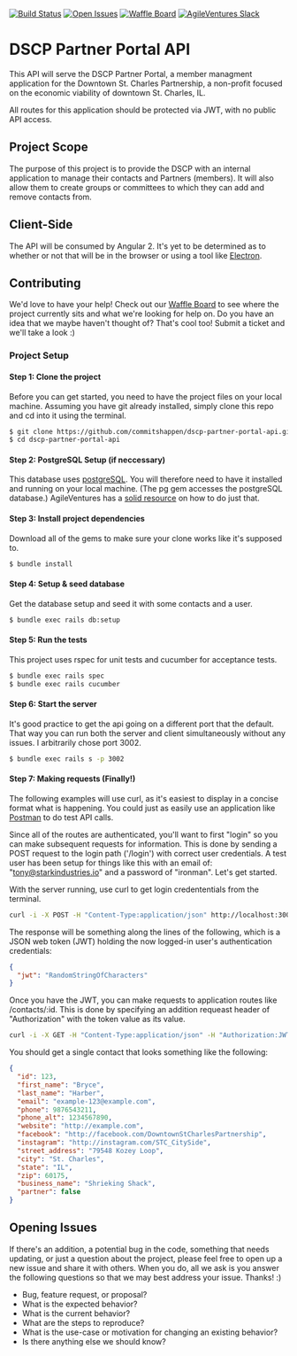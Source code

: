 [![Build Status](https://semaphoreci.com/api/v1/commitshappen/dscp-partner-portal-api/branches/master/shields_badge.svg)](https://semaphoreci.com/commitshappen/dscp-partner-portal-api) [![Open Issues](https://img.shields.io/github/issues/st-charles/DSCP-Partner-Portal-API.svg)](https://github.com/st-charles/DSCP-Partner-Portal-API/issues) [![Waffle Board](https://img.shields.io/badge/waffle.io-Board-b3d4fc.svg)](https://waffle.io/st-charles/DSCP-Partner-Portal-API) [![AgileVentures Slack](https://img.shields.io/badge/AgileVentures-%23downtownstcharles-orange.svg)](https://www.agileventures.org/projects/dscp-partner-portal)

# DSCP Partner Portal API
This API will serve the DSCP Partner Portal, a member managment application for the Downtown St. Charles Partnership, a non-profit focused on the economic viability of downtown St. Charles, IL. 

All routes for this application should be protected via JWT, with no public API access.


## Project Scope
The purpose of this project is to provide the DSCP with an internal application to manage
their contacts and Partners (members). It will also allow them to create groups
or committees to which they can add and remove contacts from.


## Client-Side
The API will be consumed by Angular 2. It's yet to be determined as to whether or not that will be in the browser or using a tool like [Electron](https://electron.atom.io).


## Contributing
We'd love to have your help! Check out our [Waffle Board](https://waffle.io/st-charles/DSCP-Partner-Portal-API) to see where the project currently sits and what we're looking for help on. Do you have an idea that we maybe haven't thought of? That's cool too! Submit a ticket and we'll take a look :)

### Project Setup
#### Step 1: Clone the project
Before you can get started, you need to have the project files on your local machine. Assuming you have git already installed, simply clone this repo and cd into it using the terminal.
```bash
$ git clone https://github.com/commitshappen/dscp-partner-portal-api.git
$ cd dscp-partner-portal-api
```

#### Step 2: PostgreSQL Setup (if neccessary)
This database uses [postgreSQL](https://www.postgresql.org/). You will therefore need to have it installed and running on your local machine. (The pg gem accesses the postgreSQL database.) AgileVentures has a [solid resource](https://github.com/AgileVentures/WebsiteOne/blob/develop/docs/development_environment_set_up.md#postgreSQL) on how to do just that. 

#### Step 3: Install project dependencies
Download all of the gems to make sure your clone works like it's supposed to.
```bash
$ bundle install
```

#### Step 4: Setup & seed database
Get the database setup and seed it with some contacts and a user.
```bash
$ bundle exec rails db:setup
```

#### Step 5: Run the tests
This project uses rspec for unit tests and cucumber for acceptance tests.
```bash
$ bundle exec rails spec
$ bundle exec rails cucumber
```

#### Step 6: Start the server
It's good practice to get the api going on a different port that the default. That way you can run both the server and client simultaneously without any issues. I arbitrarily chose port 3002.
```bash
$ bundle exec rails s -p 3002
```

#### Step 7: Making requests (Finally!)
The following examples will use curl, as it's easiest to display in a concise format what is happening. You could just as easily use an application like [Postman](https://www.getpostman.com/) to do test API calls.

Since all of the routes are authenticated, you'll want to first "login" so you can make subsequent requests for information. This is done by sending a POST request to the login path ('/login') with correct user credentials. A test user has been setup for things like this with an email of: "tony@starkindustries.io" and a password of "ironman". Let's get started.

With the server running, use curl to get login credententials from the terminal.
```bash
curl -i -X POST -H "Content-Type:application/json" http://localhost:3002/login -d '{"auth":{"email":"tony@starkindustries.io","password":"iamironman"}}'
```

The response will be something along the lines of the following, which is a JSON web token (JWT) holding the now logged-in user's authentication credentials: 
```json
{
  "jwt": "RandomStringOfCharacters"
}
```

Once you have the JWT, you can make requests to application routes like /contacts/:id. This is done by specifying an addition requeast header of "Authorization" with the token value as its value.
```bash
curl -i -X GET -H "Content-Type:application/json" -H "Authorization:JWT RandomStringOfCharacters" http://localhost:3002/contacts/123
```

You should get a single contact that looks something like the following: 
```json
{
  "id": 123,
  "first_name": "Bryce",
  "last_name": "Harber",
  "email": "example-123@example.com",
  "phone": 9876543211,
  "phone_alt": 1234567890,
  "website": "http://example.com",
  "facebook": "http://facebook.com/DowntownStCharlesPartnership",
  "instagram": "http://instagram.com/STC_CitySide",
  "street_address": "79548 Kozey Loop",
  "city": "St. Charles",
  "state": "IL",
  "zip": 60175,
  "business_name": "Shrieking Shack",
  "partner": false
}
```

## Opening Issues
If there's an addition, a potential bug in the code, something that needs updating, or just a question about the project, please feel free to open up a new issue and share it with others. When you do, all we ask is you answer the following questions so that we may best address your issue. Thanks! :)
* Bug, feature request, or proposal?
* What is the expected behavior?
* What is the current behavior?
* What are the steps to reproduce?
* What is the use-case or motivation for changing an existing behavior?
* Is there anything else we should know?